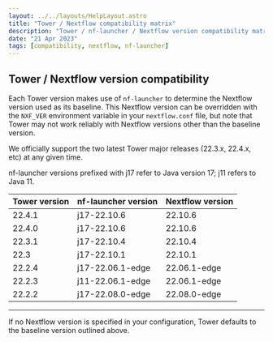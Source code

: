 ```yaml
---
layout: ../../layouts/HelpLayout.astro
title: "Tower / Nextflow compatibility matrix"
description: "Tower / nf-launcher / Nextflow version compatibility matrix"
date: "21 Apr 2023"
tags: [compatibility, nextflow, nf-launcher]
---
```


## Tower / Nextflow version compatibility

Each Tower version makes use of `nf-launcher` to determine the Nextflow version used as its baseline. This Nextflow version can be overridden with the `NXF_VER` environment variable in your `nextflow.conf` file, but note that Tower may not work reliably with Nextflow versions other than the baseline version.

We officially support the two latest Tower major releases (22.3.x, 22.4.x, etc) at any given time.

nf-launcher versions prefixed with j17 refer to Java version 17; j11 refers to Java 11.

| Tower version | nf-launcher version | Nextflow version |
| ------------- | ------------------- | ---------------- |
| 22.4.1        | j17-22.10.6         | 22.10.6          |
| 22.4.0        | j17-22.10.6         | 22.10.6          |
| 22.3.1        | j17-22.10.4         | 22.10.4          |
| 22.3          | j17-22.10.1         | 22.10.1          |
| 22.2.4        | j17-22.06.1-edge    | 22.06.1-edge     |
| 22.2.3        | j11-22.06.1-edge    | 22.06.1-edge     |
| 22.2.2        | j17-22.08.0-edge    | 22.08.0-edge     |

---

If no Nextflow version is specified in your configuration, Tower defaults to the baseline version outlined above.
